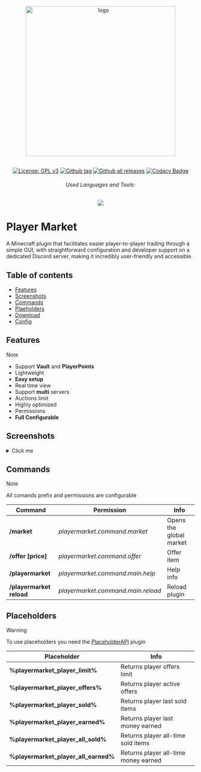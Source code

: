 <div align="center">
  
  <a href="https://github.com/Norbit4/PlayerMarket/" target="_blank" rel="noreferrer"> 
  <img src="https://github.com/user-attachments/assets/4297e35f-8d3f-4d36-aa49-c2a962353586" width=400" alt="logo"/></a>
  <br><br>
  
  [![License: GPL v3](https://img.shields.io/badge/license-GPLv3-orange.svg)](https://github.com/Norbit4/DiscordMc/blob/master/LICENSE)
  [![Github tag](https://badgen.net/github/tag/Norbit4/PlayerMarket)](https://github.com/Norbit4/PlayerMarket/tags/)
  [![Github all releases](https://img.shields.io/github/downloads/Norbit4/PlayerMarket/total.svg)](https://GitHub.com/Norbit4/PlayerMarket/releases/)
  [![Codacy Badge](https://app.codacy.com/project/badge/Grade/0c23b77e9cd8475fa12780c3d5cdbcca)](https://app.codacy.com/gh/Norbit4/PlayerMarket/dashboard?utm_source=gh&utm_medium=referral&utm_content=&utm_campaign=Badge_grade)

  <h6 align="center">Used Languages and Tools:</h6>
  
  <p align="center">
  <a href="https://skillicons.dev">
    <img src="https://skillicons.dev/icons?i=java,mysql,idea"/>
  </a>    
 </p>
</p>
</div> 

<h1 align="left"><b>Player Market</b></h1>

<p align="left">
A Minecraft plugin that facilitates easier player-to-player trading through a simple GUI, with straightforward configuration and developer support on a dedicated Discord server, making it incredibly user-friendly and accessible.

<h2 align="left" id="content">Table of contents</h2>

- [Features](#features)
- [Screenshots](#screenshots)
- [Commands](#commands)
- [Plaeholders](#placeholders)
- [Download](https://github.com/Norbit4/PlayerMarket/releases/latest)
- [Config](https://github.com/Norbit4/PlayerMarket/blob/master/src/main/resources/config.yml)

<h2 align="left" id="features">Features</h2>

> [!note]
> - Support **Vault** and **PlayerPoints**
> - Lightweight
> - **Easy setup**
> - Real time view
> - Support **multi** servers
> - Auctions limit
> - Highly optimized
> - Permissions
> - **Full Configurable**

<h2 align="left" id="screenshots">Screenshots</h2>

<details>
  <summary>Click me</summary>

  <a href="https://github.com/Norbit4/PlayerMarket/" target="_blank" rel="noreferrer"> 
  <img src="https://github.com/user-attachments/assets/e492493f-9fc1-4a4f-be46-9ea9394b4e00" alt="img1"/></a>

  <a href="https://github.com/Norbit4/PlayerMarket/" target="_blank" rel="noreferrer"> 
  <img src="https://github.com/user-attachments/assets/229fb980-4ce0-44e9-9f87-f03a6ecc1a8e" alt="img2"/></a>

  <a href="https://github.com/Norbit4/PlayerMarket/" target="_blank" rel="noreferrer"> 
  <img src="https://github.com/user-attachments/assets/ad25ff9f-1407-4753-ab62-00defe2c8514" alt="img2"/></a>

  <a href="https://github.com/Norbit4/PlayerMarket/" target="_blank" rel="noreferrer"> 
  <img src="https://github.com/user-attachments/assets/835e7e16-7817-4a15-8a02-2b56f757b03e" alt="img3"/></a>

  <a href="https://github.com/Norbit4/PlayerMarket/" target="_blank" rel="noreferrer"> 
  <img src="https://github.com/user-attachments/assets/8072b2bd-fcae-4458-aabe-aa4082d2c595" alt="img4"/></a>

</details>
  
<h2 align="left" id="commands">Commands</h2>

> [!note]
> All comands prefix and permissions are configurable

Command | Permission | Info | 
--- | --- | --- |
**/market** | *playermarket.command.market* | Opens the global market |
**/offer [price]** | *playermarket.command.offer* | Offer item |
**/playermarket** | *playermarket.command.main.help* | Help info  |
**/playermarket reload** | *playermarket.command.main.reload* | Reload plugin  |

<h2 align="left" id="placeholder">Placeholders</h2>

> [!warning]
> To use placeholders you need the [PlaceholderAPI](https://www.spigotmc.org/resources/placeholderapi.6245/) plugin

Placeholder | Info | 
--- | --- | 
**%playermarket_player_limit%** | Returns player offers limit | 
**%playermarket_player_offers%** | Returns player active offers |
**%playermarket_player_sold%** | Returns player last sold items |
**%playermarket_player_earned%** | Returns player last money earned |
**%playermarket_player_all_sold%** | Returns player all-time sold items |
**%playermarket_player_all_earned%** | Returns player all-time money earned |
